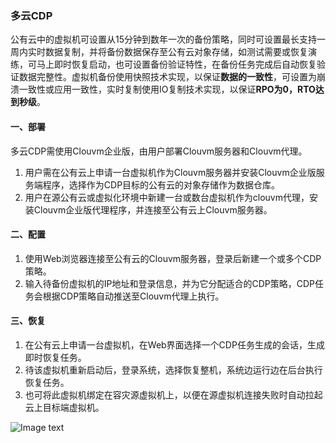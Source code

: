 ### 多云CDP

公有云中的虚拟机可设置从15分钟到数年一次的备份策略，同时可设置最长支持一周内实时数据复制，并将备份数据保存至公有云对象存储，如测试需要或恢复演练，可马上即时恢复启动，也可设置备份验证特性，在备份任务完成后自动恢复验证数据完整性。虚拟机备份使用快照技术实现，以保证**数据的一致性**，可设置为崩溃一致性或应用一致性，实时复制使用IO复制技术实现，以保证**RPO为0，RTO达到秒级**。

#### 一、部署

多云CDP需使用Clouvm企业版，由用户部署Clouvm服务器和Clouvm代理。

 1. 用户需在公有云上申请一台虚拟机作为Clouvm服务器并安装Clouvm企业版服务端程序，选择作为CDP目标的公有云的对象存储作为数据仓库。
 2. 用户在源公有云或虚拟化环境中新建一台或数台虚拟机作为clouvm代理，安装Clouvm企业版代理程序，并连接至公有云上Clouvm服务器。

#### 二、配置

 1. 使用Web浏览器连接至公有云的Clouvm服务器，登录后新建一个或多个CDP策略。
 2. 输入待备份虚拟机的IP地址和登录信息，并为它分配适合的CDP策略，CDP任务会根据CDP策略自动推送至Clouvm代理上执行。

#### 三、恢复

 1. 在公有云上申请一台虚拟机，在Web界面选择一个CDP任务生成的会话，生成即时恢复任务。
 2. 待该虚拟机重新启动后，登录系统，选择恢复整机，系统边运行边在后台执行恢复任务。
 3. 也可将此虚拟机绑定在容灾源虚拟机上，以便在源虚拟机连接失败时自动拉起云上目标端虚拟机。

![Image text](/cloud.jpg)
